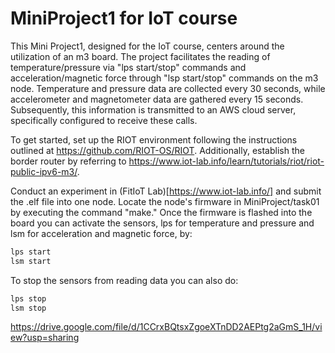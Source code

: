 # MiniProject1 for IoT course
This Mini Project1, designed for the IoT course, centers around the utilization of an m3 board. The project facilitates the reading of temperature/pressure via "lps start/stop" commands and acceleration/magnetic force through "lsp start/stop" commands on the m3 node. Temperature and pressure data are collected every 30 seconds, while accelerometer and magnetometer data are gathered every 15 seconds. Subsequently, this information is transmitted to an AWS cloud server, specifically configured to receive these calls.

To get started, set up the RIOT environment following the instructions outlined at https://github.com/RIOT-OS/RIOT. Additionally, establish the border router by referring to https://www.iot-lab.info/learn/tutorials/riot/riot-public-ipv6-m3/.

Conduct an experiment in (FitIoT Lab)[https://www.iot-lab.info/] and submit the .elf file into one node. Locate the node's firmware in MiniProject/task01 by executing the command "make."
Once the firmware is flashed into the board you can activate the sensors, lps for temperature and pressure and lsm for acceleration and magnetic force, by:
```bash
lps start
lsm start
```
To stop the sensors from reading data you can also do:
```bash
lps stop
lsm stop
````


https://drive.google.com/file/d/1CCrxBQtsxZgoeXTnDD2AEPtg2aGmS_1H/view?usp=sharing

